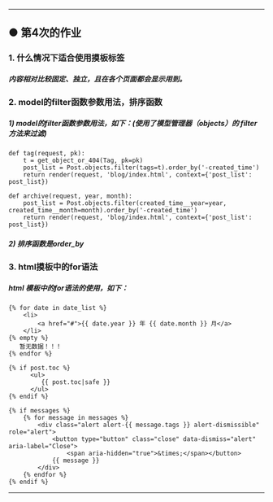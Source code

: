 
---
## ● 第4次的作业

### 1. 什么情况下适合使用摸板标签
##### 内容相对比较固定、独立，且在各个页面都会显示用到。

### 2. model的filter函数参数用法，排序函数
##### 1) model的filter函数参数用法，如下：(使用了模型管理器（objects）的 filter 方法来过滤)
```
def tag(request, pk):
    t = get_object_or_404(Tag, pk=pk)
    post_list = Post.objects.filter(tags=t).order_by('-created_time')
    return render(request, 'blog/index.html', context={'post_list': post_list})
```
```
def archive(request, year, month):
    post_list = Post.objects.filter(created_time__year=year, created_time__month=month).order_by('-created_time')
    return render(request, 'blog/index.html', context={'post_list': post_list})
```
##### 2) 排序函数是order_by

### 3. html摸板中的for语法
##### html 模板中的for语法的使用，如下：
```
{% for date in date_list %}
    <li>
        <a href="#">{{ date.year }} 年 {{ date.month }} 月</a>
    </li>
{% empty %}
   暂无数据！！！
{% endfor %}
```
```
{% if post.toc %}
      <ul>
         {{ post.toc|safe }}
      </ul>
{% endif %}
```
```
{% if messages %}
    {% for message in messages %}
        <div class="alert alert-{{ message.tags }} alert-dismissible" role="alert">
            <button type="button" class="close" data-dismiss="alert" aria-label="Close">
                <span aria-hidden="true">&times;</span></button>
            {{ message }}
        </div>
    {% endfor %}
{% endif %}
 ```

---
